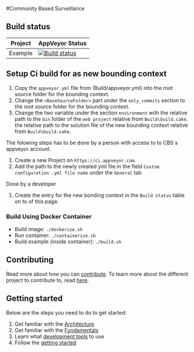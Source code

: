 #Community Based Surveillance

## Build status
| Project  | AppVeyor Status  |
|---|---|
| Example  | [![Build status](https://ci.appveyor.com/api/projects/status/aymmq31lpjdsxk6v?svg=true)](https://ci.appveyor.com/project/karolikl/cbs)  |

## Setup Ci build for as new bounding context
1. Copy the `appveyor.yml` file from (Build/appveyor.yml) into the root source folder for the bounding context.
1. Change the `<BaseSourceFolder>` part under the `only_commits` section to the root source folder for the bounding context.
1. Change the two variable under the section `environment` with the relative path to the `bin` folder of the `web project` relative from `Build\build.cake`. the relative path to the solution file of the new bounding context relative from `Build\build.cake`. 


The folowing steps has to be done by a person with access to to CBS`s appveyor account.
1. Create a new Project on `https://ci.appveyor.com`.
1. Add the path to the newly created yml file in the field `Custom configuration .yml file name` under the `General` tab

Done by a developer
1. Create the entry for the new bonding context in the `Build status` table on to of this page.

### Build Using Docker Container

* Build image: `./dockerize.sh`
* Run container: `./containerize.sh`
* Build example (inside container): `./build.sh`

## Contributing

Read more about how you can [contribute](./Documentation/Contribution/contributing.md).
To learn more about the different project to contribute to, read [here](./Documentation/Projects/index.md).

## Getting started

Below are the steps you need to do to get started:

1. Get familiar with the [Architecture](./Documentation/Architecture/at_a_glance.md)
1. Get familiar with the [Fundamentals](./Documentation/Architecture/fundamentals.md)
1. Learn what [development tools](./Documentation/Contribution/development_environment.md) to use
1. Follow the [getting started](./Documentation/Contribution/getting_started.md)
